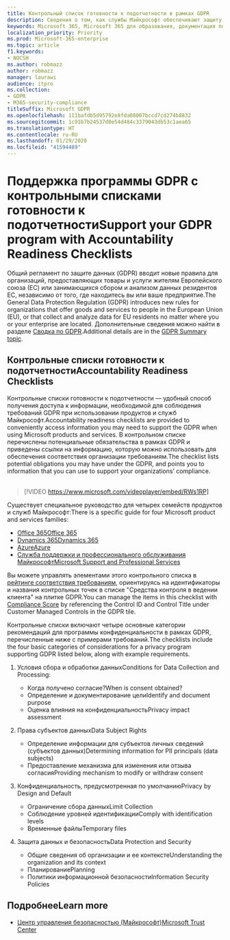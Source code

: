 ```yaml
---
title: Контрольный список готовности к подотчетности в рамках GDPR
description: Сведения о том, как службы Майкрософт обеспечивают защиту от нарушений безопасности персональных данных и как корпорация Майкрософт реагирует на такие нарушения и оповещает вас о них.
keywords: Microsoft 365, Microsoft 365 для образования, документация по Microsoft 365, GDPR
localization_priority: Priority
ms.prod: Microsoft-365-enterprise
ms.topic: article
f1.keywords:
- NOCSH
ms.author: robmazz
author: robmazz
manager: laurawi
audience: itpro
ms.collection:
- GDPR
- M365-security-compliance
titleSuffix: Microsoft GDPR
ms.openlocfilehash: 111bafdb5d95792e8fda08007bccd7cd274b8832
ms.sourcegitcommit: 1c91b7b24537d0e54d484c3379043db53c1aea65
ms.translationtype: HT
ms.contentlocale: ru-RU
ms.lasthandoff: 01/29/2020
ms.locfileid: "41594489"
---
```

# <a name="support-your-gdpr-program-with-accountability-readiness-checklists"></a><span data-ttu-id="dcc0d-104">Поддержка программы GDPR с контрольными списками готовности к подотчетности</span><span class="sxs-lookup"><span data-stu-id="dcc0d-104">Support your GDPR program with Accountability Readiness Checklists</span></span>

<span data-ttu-id="dcc0d-105">Общий регламент по защите данных (GDPR) вводит новые правила для организаций, предоставляющих товары и услуги жителям Европейского союза (ЕС) или занимающихся сбором и анализом данных резидентов ЕС, независимо от того, где находитесь вы или ваше предприятие.</span><span class="sxs-lookup"><span data-stu-id="dcc0d-105">The General Data Protection Regulation (GDPR) introduces new rules for organizations that offer goods and services to people in the European Union (EU), or that collect and analyze data for EU residents no matter where you or your enterprise are located.</span></span> <span data-ttu-id="dcc0d-106">Дополнительные сведения можно найти в разделе [Сводка по GDPR](gdpr.md).</span><span class="sxs-lookup"><span data-stu-id="dcc0d-106">Additional details are in the [GDPR Summary topic](gdpr.md).</span></span>

## <a name="accountability-readiness-checklists"></a><span data-ttu-id="dcc0d-107">Контрольные списки готовности к подотчетности</span><span class="sxs-lookup"><span data-stu-id="dcc0d-107">Accountability Readiness Checklists</span></span>

<span data-ttu-id="dcc0d-108">Контрольные списки готовности к подотчетности — удобный способ получения доступа к информации, необходимой для соблюдения требований GDPR при использовании продуктов и служб Майкрософт.</span><span class="sxs-lookup"><span data-stu-id="dcc0d-108">Accountability readiness checklists are provided to conveniently access information you may need to support the GDPR when using Microsoft products and services.</span></span> <span data-ttu-id="dcc0d-109">В контрольном списке перечислены потенциальные обязательства в рамках GDPR и приведены ссылки на информацию, которую можно использовать для обеспечения соответствия организации требованиям.</span><span class="sxs-lookup"><span data-stu-id="dcc0d-109">The checklist lists potential obligations you may have under the GDPR, and points you to information that you can use to support your organizations’ compliance.</span></span> <br><br>

> [!VIDEO https://www.microsoft.com/videoplayer/embed/RWs1RP] 

<span data-ttu-id="dcc0d-110">Существует специальное руководство для четырех семейств продуктов и служб Майкрософт:</span><span class="sxs-lookup"><span data-stu-id="dcc0d-110">There is a specific guide for four Microsoft product and services families:</span></span>

- [<span data-ttu-id="dcc0d-111">Office 365</span><span class="sxs-lookup"><span data-stu-id="dcc0d-111">Office 365</span></span>](gdpr-arc-Office365.md)
- [<span data-ttu-id="dcc0d-112">Dynamics 365</span><span class="sxs-lookup"><span data-stu-id="dcc0d-112">Dynamics 365</span></span>](gdpr-arc-Dynamics365.md)
- [<span data-ttu-id="dcc0d-113">Azure</span><span class="sxs-lookup"><span data-stu-id="dcc0d-113">Azure</span></span>](gdpr-arc-Azure.md)
- [<span data-ttu-id="dcc0d-114">Служба поддержки и профессионального обслуживания Майкрософт</span><span class="sxs-lookup"><span data-stu-id="dcc0d-114">Microsoft Support and Professional Services</span></span>](gdpr-arc-prof-services.md)

<span data-ttu-id="dcc0d-115">Вы можете управлять элементами этого контрольного списка в [рейтинге соответствия требованиям](compliance-score.md), ориентируясь на идентификаторы и названия контрольных точек в списке "Средства контроля в ведении клиента" на плитке GDPR.</span><span class="sxs-lookup"><span data-stu-id="dcc0d-115">You can manage the items in this checklist with [Compliance Score](compliance-score.md) by referencing the Control ID and Control Title under Customer Managed Controls in the GDPR tile.</span></span>

<span data-ttu-id="dcc0d-116">Контрольные списки включают четыре основные категории рекомендаций для программы конфиденциальности в рамках GDPR, перечисленные ниже с примерами требований.</span><span class="sxs-lookup"><span data-stu-id="dcc0d-116">The checklists include the four basic categories of considerations for a privacy program supporting GDPR listed below, along with example requirements.</span></span>

1. <span data-ttu-id="dcc0d-117">Условия сбора и обработки данных</span><span class="sxs-lookup"><span data-stu-id="dcc0d-117">Conditions for Data Collection and Processing:</span></span>

    - <span data-ttu-id="dcc0d-118">Когда получено согласие?</span><span class="sxs-lookup"><span data-stu-id="dcc0d-118">When is consent obtained?</span></span>  
    - <span data-ttu-id="dcc0d-119">Определение и документирование цели</span><span class="sxs-lookup"><span data-stu-id="dcc0d-119">Identify and document purpose</span></span>  
    - <span data-ttu-id="dcc0d-120">Оценка влияния на конфиденциальность</span><span class="sxs-lookup"><span data-stu-id="dcc0d-120">Privacy impact assessment</span></span>

2. <span data-ttu-id="dcc0d-121">Права субъектов данных</span><span class="sxs-lookup"><span data-stu-id="dcc0d-121">Data Subject Rights</span></span>  

    - <span data-ttu-id="dcc0d-122">Определение информации для субъектов личных сведений (субъектов данных)</span><span class="sxs-lookup"><span data-stu-id="dcc0d-122">Determining information for PII principals (data subjects)</span></span>  
    - <span data-ttu-id="dcc0d-123">Предоставление механизма для изменения или отзыва согласия</span><span class="sxs-lookup"><span data-stu-id="dcc0d-123">Providing mechanism to modify or withdraw consent</span></span>

3. <span data-ttu-id="dcc0d-124">Конфиденциальность, предусмотренная по умолчанию</span><span class="sxs-lookup"><span data-stu-id="dcc0d-124">Privacy by Design and Default</span></span>  

    - <span data-ttu-id="dcc0d-125">Ограничение сбора данных</span><span class="sxs-lookup"><span data-stu-id="dcc0d-125">Limit Collection</span></span>  
    - <span data-ttu-id="dcc0d-126">Соблюдение уровней идентификации</span><span class="sxs-lookup"><span data-stu-id="dcc0d-126">Comply with identification levels</span></span>  
    - <span data-ttu-id="dcc0d-127">Временные файлы</span><span class="sxs-lookup"><span data-stu-id="dcc0d-127">Temporary files</span></span>

4. <span data-ttu-id="dcc0d-128">Защита данных и безопасность</span><span class="sxs-lookup"><span data-stu-id="dcc0d-128">Data Protection and Security</span></span>  

    - <span data-ttu-id="dcc0d-129">Общие сведения об организации и ее контексте</span><span class="sxs-lookup"><span data-stu-id="dcc0d-129">Understanding the organization and its context</span></span>  
    - <span data-ttu-id="dcc0d-130">Планирование</span><span class="sxs-lookup"><span data-stu-id="dcc0d-130">Planning</span></span>  
    - <span data-ttu-id="dcc0d-131">Политики информационной безопасности</span><span class="sxs-lookup"><span data-stu-id="dcc0d-131">Information Security Policies</span></span>

## <a name="learn-more"></a><span data-ttu-id="dcc0d-132">Подробнее</span><span class="sxs-lookup"><span data-stu-id="dcc0d-132">Learn more</span></span>

- [<span data-ttu-id="dcc0d-133">Центр управления безопасностью (Майкрософт)</span><span class="sxs-lookup"><span data-stu-id="dcc0d-133">Microsoft Trust Center</span></span>](https://www.microsoft.com/TrustCenter/Privacy/gdpr/default.aspx)
